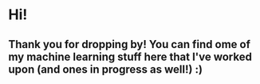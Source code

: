 # Hi!
## Thank you for dropping by! You can find ome of my machine learning stuff here that I've worked upon (and ones in progress as well!) :)


